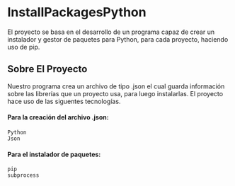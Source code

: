 # InstallPackagesPython
El proyecto se basa en el desarrollo de un programa capaz de crear un instalador y gestor de paquetes para Python, para cada proyecto, haciendo uso de pip.
## Sobre El Proyecto
Nuestro programa crea un archivo de tipo .json el cual guarda información sobre las librerías que un proyecto usa, para luego instalarlas.
El proyecto hace uso de las siguentes tecnologías.
#### Para la creación del archivo .json:
```
Python 
Json
```
#### Para el instalador de paquetes:
```
pip 
subprocess
```
